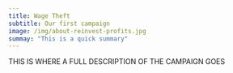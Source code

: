 ```yaml
---
title: Wage Theft
subtitle: Our first campaign
image: /img/about-reinvest-profits.jpg
summay: "This is a quick summary"
---
```


THIS IS WHERE A FULL DESCRIPTION OF THE CAMPAIGN GOES